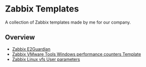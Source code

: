 # Zabbix Templates

A collection of Zabbix templates made by me for our company. 

## Overview

* [Zabbix E2Guardian](https://github.com/xenadmin/zabbix-templates/tree/master/zabbix-e2guardian)
* [Zabbix VMware Tools Windows performance counters Template](https://github.com/xenadmin/zabbix-templates/tree/master/zabbix-VMware%20Tools%20Windows%20performance%20counters)
* [Zabbix Linux vfs User parameters](https://github.com/xenadmin/zabbix-templates/tree/master/zabbix-vfs-linux)